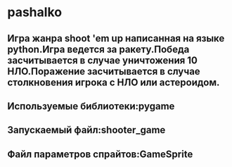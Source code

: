 # pashalko
Игра жанра shoot 'em up написанная на языке python.Игра ведется за ракету.Победа засчитывается в случае уничтожения 10 НЛО.Поражение засчитывается в случае столкновения игрока с НЛО или астероидом.
---
Используемые библиотеки:pygame
---
Запускаемый файл:shooter_game
---
Файл параметров спрайтов:GameSprite
---


